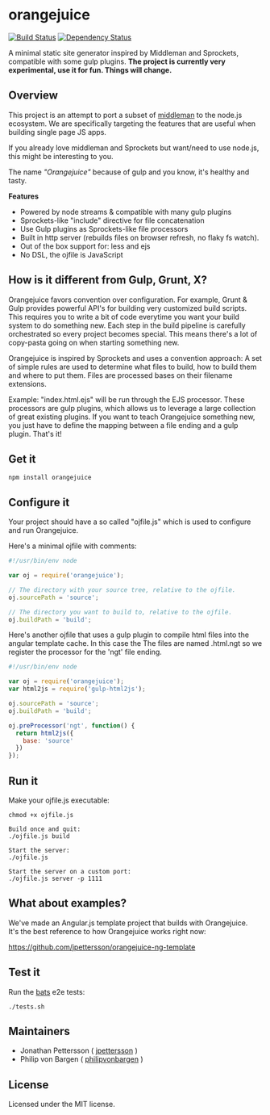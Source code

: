 # orangejuice 

[![Build Status](https://travis-ci.org/jpettersson/orangejuice.png?branch=master)](https://travis-ci.org/jpettersson/orangejuice)
[![Dependency Status](https://david-dm.org/jpettersson/orangejuice.png)](https://david-dm.org/jpettersson/orangejuice)

A minimal static site generator inspired by Middleman and Sprockets, compatible with some gulp plugins. **The project is currently very experimental, use it for fun. Things will change.**

## Overview
This project is an attempt to port a subset of [middleman](http://middlemanapp.com) to the node.js ecosystem.
We are specifically targeting the features that are useful when building single page JS apps. <br />

If you already love middleman and Sprockets but want/need to use node.js, this might be interesting to you.

The name *"Orangejuice"* because of gulp and you know, it's healthy and tasty.

**Features**

* Powered by node streams & compatible with many gulp plugins
* Sprockets-like "include" directive for file concatenation
* Use Gulp plugins as Sprockets-like file processors
* Built in http server (rebuilds files on browser refresh, no flaky fs watch).
* Out of the box support for: less and ejs
* No DSL, the ojfile is JavaScript

## How is it different from Gulp, Grunt, X?

Orangejuice favors convention over configuration. For example, Grunt & Gulp provides powerful API's for building very customized build scripts. This requires you to write a bit of code everytime you want your build system to do something new. Each step in the build pipeline is carefully orchestrated so every project becomes special. This means there's a lot of copy-pasta going on when starting something new.

Orangejuice is inspired by Sprockets and uses a convention approach: A set of simple rules are used to determine what files to build, how to build them and where to put them. Files are processed bases on their filename extensions. 

Example: "index.html.ejs" will be run through the EJS processor. These processors are gulp plugins, which allows us to leverage a large collection of great existing plugins. If you want to teach Orangejuice something new, you just have to define the mapping between a file ending and a gulp plugin. That's it!

## Get it
```
npm install orangejuice
```

## Configure it
Your project should have a so called "ojfile.js" which is used to configure and run Orangejuice.

Here's a minimal ojfile with comments:

```JavaScript
#!/usr/bin/env node

var oj = require('orangejuice');

// The directory with your source tree, relative to the ojfile.
oj.sourcePath = 'source';

// The directory you want to build to, relative to the ojfile.
oj.buildPath = 'build';
```

Here's another ojfile that uses a gulp plugin to compile html files into the angular template cache. In this case the The files are named .html.ngt so we register the processor for the 'ngt' file ending.

```JavaScript
#!/usr/bin/env node

var oj = require('orangejuice');
var html2js = require('gulp-html2js');

oj.sourcePath = 'source';
oj.buildPath = 'build';

oj.preProcessor('ngt', function() {
  return html2js({
    base: 'source'
  })
});
```

## Run it

Make your ojfile.js executable:
```
chmod +x ojfile.js
```

```
Build once and quit:
./ojfile.js build

Start the server: 
./ojfile.js

Start the server on a custom port:
./ojfile.js server -p 1111
```

## What about examples?

We've made an Angular.js template project that builds with Orangejuice.<br />
It's the best reference to how Orangejuice works right now:

https://github.com/jpettersson/orangejuice-ng-template

## Test it

Run the [bats](https://github.com/sstephenson/bats) e2e tests:
```
./tests.sh
```

## Maintainers

* Jonathan Pettersson ( [jpettersson](http://github.com/jpettersson) )
* Philip von Bargen ( [philipvonbargen](http://github.com/philipvonbargen) )

## License
Licensed under the MIT license.
